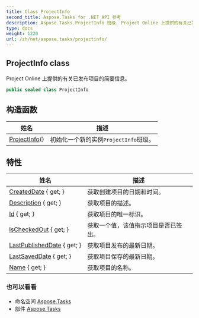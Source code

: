 ```yaml
---
title: Class ProjectInfo
second_title: Aspose.Tasks for .NET API 参考
description: Aspose.Tasks.ProjectInfo 班级. Project Online 上提供的有关已发布项目的简要信息
type: docs
weight: 1220
url: /zh/net/aspose.tasks/projectinfo/
---
```

## ProjectInfo class

Project Online 上提供的有关已发布项目的简要信息。

```csharp
public sealed class ProjectInfo
```

## 构造函数

| 姓名 | 描述 |
| --- | --- |
| [ProjectInfo](projectinfo/)() | 初始化一个新的实例`ProjectInfo`班级。 |

## 特性

| 姓名 | 描述 |
| --- | --- |
| [CreatedDate](../../aspose.tasks/projectinfo/createddate/) { get; } | 获取创建项目的日期和时间。 |
| [Description](../../aspose.tasks/projectinfo/description/) { get; } | 获取项目的描述。 |
| [Id](../../aspose.tasks/projectinfo/id/) { get; } | 获取项目的唯一标识。 |
| [IsCheckedOut](../../aspose.tasks/projectinfo/ischeckedout/) { get; } | 获取一个值，该值指示项目是否已签出。 |
| [LastPublishedDate](../../aspose.tasks/projectinfo/lastpublisheddate/) { get; } | 获取项目发布的最新日期。 |
| [LastSavedDate](../../aspose.tasks/projectinfo/lastsaveddate/) { get; } | 获取项目保存的最新日期。 |
| [Name](../../aspose.tasks/projectinfo/name/) { get; } | 获取项目的名称。 |

### 也可以看看

* 命名空间 [Aspose.Tasks](../../aspose.tasks/)
* 部件 [Aspose.Tasks](../../)


